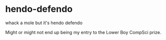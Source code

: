 # hendo-defendo
whack a mole but it's hendo defendo

Might or might not end up being my entry to the Lower Boy CompSci prize.
